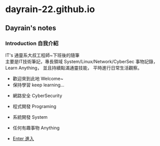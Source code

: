 # dayrain-22.github.io

## Dayrain's notes

### Introduction 自我介紹

IT's 通靈系大叔工程師~下班後的隨筆  
主要是IT技術筆記，專長領域 System/Linux/Network/CyberSec 事物記錄，Learn Anything， 並且持續點滿通靈技能， 平時進行日常生活觀察。  

* 歡迎來到此地 Welcome~  
* 保持學習 keep learning...  

- 網路安全 CyberSecurity  
- 程式開發 Programing  
- 系統開發 System  
- 任何有趣事物 Anything  

- [Enter 進入](https://dayrain-22.github.io/index.html)  
